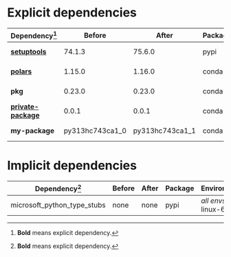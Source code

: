 # Explicit dependencies

|Dependency[^1]|Before|After|Package|Environments|
|-|-|-|-|-|
|[**setuptools**](https://pypi.org/project/setuptools)|74.1.3|75.6.0|pypi|*all envs* on osx-arm64|
|[**polars**](https://prefix.dev/channels/conda-forge/packages/polars)|1.15.0|1.16.0|conda|*all envs* on osx-arm64|
|**pkg**|0.23.0|0.23.0|conda|*all envs* on linux-64|
|[**private-package**](https://prefix.dev/channels/setup-pixi-test/packages/private-package)|0.0.1|0.0.1|conda|*all envs* on osx-arm64|
|**my-package**|py313hc743ca1_0|py313hc743ca1_1|conda|*all envs* on osx-arm64|

# Implicit dependencies

|Dependency[^1]|Before|After|Package|Environments|
|-|-|-|-|-|
|microsoft_python_type_stubs|none|none|pypi|*all envs* on linux-64|

[^1]: **Bold** means explicit dependency.
[^2]: Dependency got downgraded.
